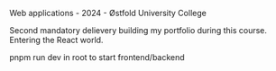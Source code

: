 Web applications - 2024 - Østfold University College

Second mandatory delievery building my portfolio during this course. Entering the React world. 

pnpm run dev in root to start frontend/backend

